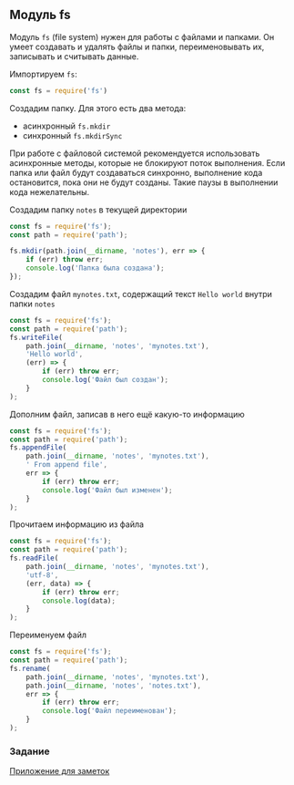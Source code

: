 ## Модуль fs
Модуль `fs` (file system) нужен для работы с файлами и папками. Он умеет создавать и удалять файлы и папки, переименовывать их, записывать и считывать данные.

Импортируем `fs`:
```js
const fs = require('fs')
```
Создадим папку. Для этого есть два метода:
- асинхронный `fs.mkdir`
- синхронный `fs.mkdirSync`

При работе с файловой системой рекомендуется использовать асинхронные методы, которые не блокируют поток выполнения. Если папка или файл будут создаваться синхронно, выполнение кода остановится, пока они не будут созданы. Такие паузы в выполнении кода нежелательны. 

Создадим папку `notes` в текущей директории  
```js
const fs = require('fs');
const path = require('path');

fs.mkdir(path.join(__dirname, 'notes'), err => {
    if (err) throw err;
    console.log('Папка была создана');
});
```

Создадим файл `mynotes.txt`, содержащий текст `Hello world` внутри папки `notes`  
```js
const fs = require('fs');
const path = require('path');
fs.writeFile(
    path.join(__dirname, 'notes', 'mynotes.txt'),
    'Hello world',
    (err) => {
        if (err) throw err;
        console.log('Файл был создан');
    }
);
```

Дополним файл, записав в него ещё какую-то информацию  
```js
const fs = require('fs');
const path = require('path');
fs.appendFile(
    path.join(__dirname, 'notes', 'mynotes.txt'),
    ' From append file',
    err => {
        if (err) throw err;
        console.log('Файл был изменен');
    }
);
```

Прочитаем информацию из файла  
```js
const fs = require('fs');
const path = require('path');
fs.readFile(
    path.join(__dirname, 'notes', 'mynotes.txt'),
    'utf-8',
    (err, data) => {
        if (err) throw err;
        console.log(data);
    }
);
```

Переименуем файл  
```js
const fs = require('fs');
const path = require('path');
fs.rename(
    path.join(__dirname, 'notes', 'mynotes.txt'),
    path.join(__dirname, 'notes', 'notes.txt'),
    err => {
        if (err) throw err;
        console.log('Файл переименован');
    }
);
```

### Задание
[Приложение для заметок](../projects/notes.md)